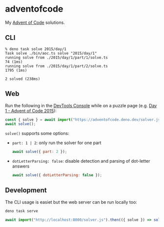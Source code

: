 # adventofcode

My [Advent of Code](https://adventofcode.com/) solutions.

## CLI

```console
% deno task solve 2015/day/1
Task solve ./bin/aoc.ts solve "2015/day/1"
running solve from ./2015/day/1/part/1/solve.ts
74 (1ms)
running solve from ./2015/day/1/part/2/solve.ts
1795 (1ms)

2 solved (238ms)
```

## Web

Run the following in the [DevTools Console](https://devtools.chrome.com/console)
while on a puzzle page (e.g.
[Day 1 - Advent of Code 2015](https://adventofcode.com/2015/day/1)):

```js
const { solve } = await import("https://adventofcode.deno.dev/solver.js");
await solve();
```

`solve()` supports some options:

- `part: 1 | 2`: only run the solver for one part

  ```js
  await solve({ part: 2 });
  ```

- `dotLetterParsing: false`: disable detection and parsing of dot-letter answers

  ```js
  await solve({ dotLetterParsing: false });
  ```

## Development

The CLI usage is easiet but the web server can be run locally too:

```sh
deno task serve
```

```js
await import("http://localhost:8000/solver.js").then(({ solve }) => solve());
```
